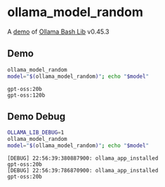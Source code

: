 # ollama_model_random

A [demo](../README.md#demos) of [Ollama Bash Lib](https://github.com/attogram/ollama-bash-lib) v0.45.3

## Demo

```bash
ollama_model_random
model="$(ollama_model_random)"; echo "$model"
```
```
gpt-oss:20b
gpt-oss:120b
```

## Demo Debug

```bash
OLLAMA_LIB_DEBUG=1
ollama_model_random
model="$(ollama_model_random)"; echo "$model"
```
```
[DEBUG] 22:56:39:380887900: ollama_app_installed
gpt-oss:20b
[DEBUG] 22:56:39:786870900: ollama_app_installed
gpt-oss:20b
```

